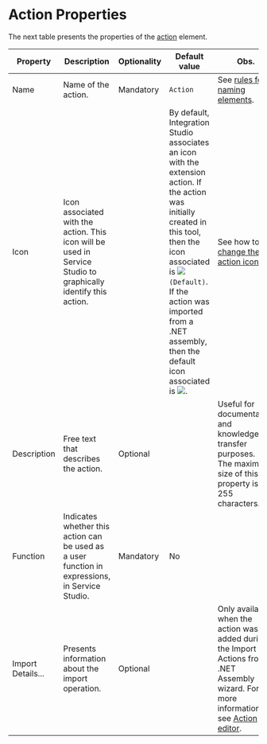 # Action Properties

The next table presents the properties of the [action](<../../../extensibility-and-integration/integration-studio/managing-extensions/action-define.md>) element.  

|Property|Description|Optionality|Default value|Obs.|
|--- |--- |--- |--- |--- |
|Name|Name of the action.|Mandatory|`Action `|See [rules for naming elements](<../element-naming.md>).|
|Icon|Icon associated with the action. This icon will be used in Service Studio to graphically identify this action.||By default, Integration Studio associates an icon with the extension action. If the action was initially created in this tool, then the icon associated is ![](images/action.gif) `(Default)`. If the action was imported from a .NET assembly, then the default icon associated is ![](images/imported-action.gif).|See how to [change the action icon](<../editor/action.md>).|
|Description|Free text that describes the action.|Optional||Useful for documentation and knowledge transfer purposes.</br>The maximum size of this property is 255 characters.|
|Function|Indicates whether this action can be used as a user function in expressions, in Service Studio.|Mandatory|No||
|Import Details...|Presents information about the import operation.|Optional||Only available when the action was added during the Import Actions from .NET Assembly wizard. For more information, see [Action editor](<../editor/action.md#import-details>).|
